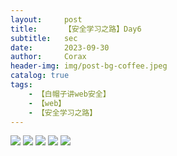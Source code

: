 ```yaml
---
layout:     post
title:      【安全学习之路】Day6
subtitle:   sec
date:       2023-09-30
author:     Corax
header-img: img/post-bg-coffee.jpeg
catalog: true
tags:
    - 【白帽子讲web安全】
    - 【web】
    - 【安全学习之路】
---
```


![](https://typora-1321221957.cos.ap-shanghai.myqcloud.com/image1/202311021036551.png)
![](https://typora-1321221957.cos.ap-shanghai.myqcloud.com/image1/202311021036552.png)
![](https://typora-1321221957.cos.ap-shanghai.myqcloud.com/image1/202311021036553.png)
![](https://typora-1321221957.cos.ap-shanghai.myqcloud.com/image1/202311021036554.png)
![](https://typora-1321221957.cos.ap-shanghai.myqcloud.com/image1/202311021036555.png)
